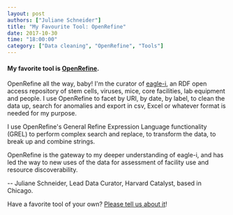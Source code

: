 ```yaml
---
layout: post
authors: ["Juliane Schneider"]
title: "My Favourite Tool: OpenRefine"
date: 2017-10-30
time: "18:00:00"
category: ["Data cleaning", "OpenRefine", "Tools"]
---
```


#### My favorite tool is [OpenRefine](http://openrefine.org/).


OpenRefine all the way, baby! I'm the curator of [eagle-i](https://www.eagle-i.net), an RDF open access repository of stem cells, 
viruses, mice, core facilities, 
lab equipment and people. I use OpenRefine to facet by URI, 
by date, by label, to clean the data up, search for anomalies and export in csv, 
Excel or whatever format is needed for my purpose. 

I use OpenRefine's General Refine Expression Language functionality (GREL) to perform complex search and replace, 
to transform the data, to break up and combine strings. 

OpenRefine is the gateway to my deeper understanding of 
eagle-i, and has led the way to new uses of the data for assessment of facility use and resource discoverability.

-- Juliane Schneider, Lead Data Curator, Harvard Catalyst, based in Chicago.


Have a favorite tool of your own? [Please tell us about it](https://docs.google.com/forms/d/e/1FAIpQLSeiu5NzJsLxYueaQrNn_qKbaa5JR2Sz12CeCRyedKQxwb54Dw/viewform)! 
